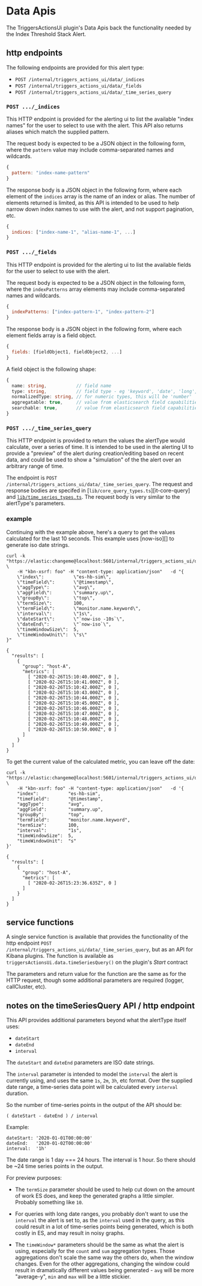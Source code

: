 # Data Apis

The TriggersActionsUi plugin's Data Apis back the functionality needed by the Index Threshold Stack Alert.

## http endpoints

The following endpoints are provided for this alert type:

- `POST /internal/triggers_actions_ui/data/_indices`
- `POST /internal/triggers_actions_ui/data/_fields`
- `POST /internal/triggers_actions_ui/data/_time_series_query`

### `POST .../_indices`

This HTTP endpoint is provided for the alerting ui to list the available
"index names" for the user to select to use with the alert.  This API also
returns aliases which match the supplied pattern.

The request body is expected to be a JSON object in the following form, where the
`pattern` value may include comma-separated names and wildcards.

```js
{
  pattern: "index-name-pattern"
}
```

The response body is a JSON object in the following form, where each element
of the `indices` array is the name of an index or alias.  The number of elements
returned is limited, as this API is intended to be used to help narrow down
index names to use with the alert, and not support pagination, etc.

```js
{
  indices: ["index-name-1", "alias-name-1", ...]
}
```

### `POST .../_fields`

This HTTP endpoint is provided for the alerting ui to list the available
fields for the user to select to use with the alert.

The request body is expected to be a JSON object in the following form, where the
`indexPatterns` array elements may include comma-separated names and wildcards.

```js
{
  indexPatterns: ["index-pattern-1", "index-pattern-2"]
}
```

The response body is a JSON object in the following form, where each element
fields array is a field object.

```js
{
  fields: [fieldObject1, fieldObject2, ...]
}
```

A field object is the following shape:

```typescript
{
  name: string,           // field name
  type: string,           // field type - eg 'keyword', 'date', 'long', etc
  normalizedType: string, // for numeric types, this will be 'number'
  aggregatable: true,     // value from elasticsearch field capabilities
  searchable: true,       // value from elasticsearch field capabilities
}
```

### `POST .../_time_series_query`

This HTTP endpoint is provided to return the values the alertType would calculate,
over a series of time.  It is intended to be used in the alerting UI to 
provide a "preview" of the alert during creation/editing based on recent data,
and could be used to show a "simulation" of the the alert over an arbitrary
range of time.

The endpoint is `POST /internal/triggers_actions_ui/data/_time_series_query`.
The request and response bodies are specifed in 
[`lib/core_query_types.ts`][it-core-query]
and
[`lib/time_series_types.ts`][it-timeSeries-types].
The request body is very similar to the alertType's parameters.

### example

Continuing with the example above, here's a query to get the values calculated
for the last 10 seconds.
This example uses [now-iso][] to generate iso date strings.

```console
curl -k  "https://elastic:changeme@localhost:5601/internal/triggers_actions_ui/data/_time_series_query" \
    -H "kbn-xsrf: foo" -H "content-type: application/json"   -d "{
    \"index\":           \"es-hb-sim\",
    \"timeField\":       \"@timestamp\",
    \"aggType\":         \"avg\",
    \"aggField\":        \"summary.up\",
    \"groupBy\":         \"top\",
    \"termSize\":        100,
    \"termField\":       \"monitor.name.keyword\",
    \"interval\":        \"1s\",
    \"dateStart\":       \"`now-iso -10s`\",
    \"dateEnd\":         \"`now-iso`\",
    \"timeWindowSize\":  5,
    \"timeWindowUnit\":  \"s\"
}"
```

```
{
  "results": [
    {
      "group": "host-A",
      "metrics": [
        [ "2020-02-26T15:10:40.000Z", 0 ],
        [ "2020-02-26T15:10:41.000Z", 0 ],
        [ "2020-02-26T15:10:42.000Z", 0 ],
        [ "2020-02-26T15:10:43.000Z", 0 ],
        [ "2020-02-26T15:10:44.000Z", 0 ],
        [ "2020-02-26T15:10:45.000Z", 0 ],
        [ "2020-02-26T15:10:46.000Z", 0 ],
        [ "2020-02-26T15:10:47.000Z", 0 ],
        [ "2020-02-26T15:10:48.000Z", 0 ],
        [ "2020-02-26T15:10:49.000Z", 0 ],
        [ "2020-02-26T15:10:50.000Z", 0 ]
      ]
    }
  ]
}
```

To get the current value of the calculated metric, you can leave off the date:

```
curl -k  "https://elastic:changeme@localhost:5601/internal/triggers_actions_ui/data/_time_series_query" \
    -H "kbn-xsrf: foo" -H "content-type: application/json"   -d '{
    "index":           "es-hb-sim",
    "timeField":       "@timestamp",
    "aggType":         "avg",
    "aggField":        "summary.up",
    "groupBy":         "top",
    "termField":       "monitor.name.keyword",
    "termSize":        100,
    "interval":        "1s",
    "timeWindowSize":  5,
    "timeWindowUnit":  "s"
}'
```

```
{
  "results": [
    {
      "group": "host-A",
      "metrics": [
        [ "2020-02-26T15:23:36.635Z", 0 ]
      ]
    }
  ]
}
```

[it-timeSeries-types]: lib/time_series_types.ts

## service functions

A single service function is available that provides the functionality
of the http endpoint `POST /internal/triggers_actions_ui/data/_time_series_query`,
but as an API for Kibana plugins.  The function is available as
`triggersActionsUi.data.timeSeriesQuery()` on the plugin's _Start_ contract

The parameters and return value for the function are the same as for the HTTP
request, though some additional parameters are required (logger, callCluster,
etc).

## notes on the timeSeriesQuery API / http endpoint

This API provides additional parameters beyond what the alertType itself uses:

- `dateStart`
- `dateEnd`
- `interval`

The `dateStart` and `dateEnd` parameters are ISO date strings.

The `interval` parameter is intended to model the `interval` the alert is
currently using, and uses the same `1s`, `2m`, `3h`, etc format.  Over the
supplied date range, a time-series data point will be calculated every
`interval` duration.

So the number of time-series points in the output of the API should be:

```
( dateStart - dateEnd ) / interval
```

Example: 

```
dateStart: '2020-01-01T00:00:00'
dateEnd:   '2020-01-02T00:00:00'
interval:  '1h'
```

The date range is 1 day === 24 hours.  The interval is 1 hour.  So there should
be ~24 time series points in the output.

For preview purposes:

- The `termSize` parameter should be used to help cut
down on the amount of work ES does, and keep the generated graphs a little
simpler.  Probably something like `10`.

- For queries with long date ranges, you probably don't want to use the
`interval` the alert is set to, as the `interval` used in the query, as this
could result in a lot of time-series points being generated, which is both
costly in ES, and may result in noisy graphs.

- The `timeWindow*` parameters should be the same as what the alert is using, 
especially for the `count` and `sum` aggregation types.  Those aggregations
don't scale the same way the others do, when the window changes.  Even for
the other aggregations, changing the window could result in dramatically
different values being generated - `avg` will be more "average-y", `min`
and `max` will be a little stickier.